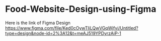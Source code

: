 # Food-Website-Design-using-Figma
Here is the link of Figma Design
https://www.figma.com/file/Ked0cOywTIiLQwVGqWjfvi/Untitled?type=design&node-id=2%3A12&t=meAJ519YPDyrzAiP-1
